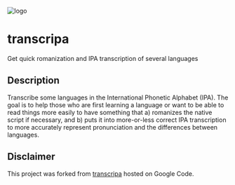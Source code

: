 ![logo](https://cloud.githubusercontent.com/assets/163333/20172370/0d083622-a735-11e6-95ea-1356ec99eef1.png)

# transcripa
Get quick romanization and IPA transcription of several languages

## Description
Transcribe some languages in the International Phonetic Alphabet (IPA). The goal is to help those who are first learning a language or want to be able to read things more easily to have something that a) romanizes the native script if necessary, and b) puts it into more-or-less correct IPA transcription to more accurately represent pronunciation and the differences between languages.

## Disclaimer
This project was forked from [transcripa](https://code.google.com/archive/p/transcripa/) hosted on Google Code.

